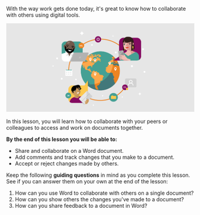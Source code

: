 With the way work gets done today, it's great to know how to collaborate with others using digital tools. 

![Illustration of characters collaborating with various documents and devices](../media/MS_Collaboration_Illustration_2.png)

In this lesson, you will learn how to collaborate with your peers or colleagues to access and work on documents together.

**By the end of this lesson you will be able to:**

*   Share and collaborate on a Word document.
*   Add comments and track changes that you make to a document.
*   Accept or reject changes made by others.

Keep the following **guiding questions** in mind as you complete this lesson. See if you can answer them on your own at the end of the lesson:

1.  How can you use Word to collaborate with others on a single document?
2.  How can you show others the changes you've made to a document?
3.  How can you share feedback to a document in Word?